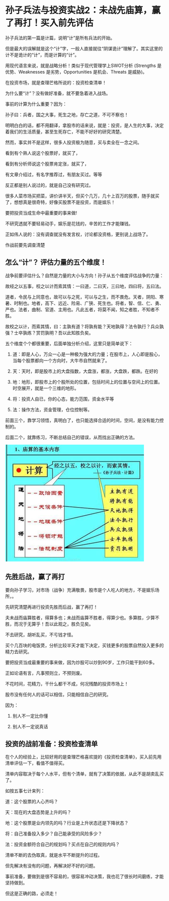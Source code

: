 # 孙子兵法与投资实战2：未战先庙算，赢了再打！买入前先评估

孙子兵法的第一篇是计篇，说明“计”是所有兵法的开始。

但是最大的误解就是这个“计”字，一般人直接就往“阴谋诡计”理解了。其实这里的计不是诡计的“计”，而是计算的“计”。

用现代语言来说，就是战略分析！类似于现代管理学上SWOT分析 (Strengths 是优势、Weaknesses 是劣势，Opportunities 是机会、Threats 是威胁)。

在投资市场，就是查理芒格所说的：投资检查清单！

为什么要“计”？没有做好准备，就不要急着进入战场。

事前的计算为什么重要？因为：

孙子曰：兵者，国之大事，死生之地，存亡之道，不可不察也！

明明白白的话，都不用翻译，拿股市的话来说，就是：投资，是人生的大事，决定着我们的生活质量，甚至生死存亡，不能不好好的研究清楚。

然而，事实并不是这样，很多人投资极为随意，买与卖全在一念之间。

看到有个熟人说这个股票好，就买了，

看到有分析师说这个股票肯定涨，就买了，

有文章介绍过，有名字推荐过，有朋友买过。等等

反正都是别人说过的，就是自己没有研究过。

很多人菜市场买把菜，讲价讲半天，但买个几万，几十上百万的股票，随手就买了，想想真是很奇特，好像买股票不是投资，而是娱乐！

要把投资当成生命中最重要的事来做!

不研究透就不要轻易动手，娱乐是花钱的，辛苦的工作才能赚钱。

正如伟人说的：没有调查就没有发言权，讨论都没资格，更别说上战场了。

作战前要先调查清楚

## 怎么“计”？ 评估力量的五个维度！

战争前要评估什么？自然是力量的大小与方向！孙子从五个维度评估战争的力量：

故经之以五事，校之以计而索其情：一曰道，二曰天，三曰地，四曰将，五曰法。

道者，令民与上同意也，故可以与之死，可以与之生，而不畏危。天者，阴阳、寒暑、时制也。地者，高下、远近、险易、广狭、死生也。将者，智、信、仁、勇、严也。法者，曲制、官道、主用也。凡此五者，将莫不闻，知之者胜，不知者不胜。

故校之以计，而索其情，曰：主孰有道？将孰有能？天地孰得？法令孰行？兵众孰强？士卒孰练？赏罚孰明？吾以此知胜负矣。

五个维度个个都很重要，后面单独分析介绍，这里只是简单说下：

1. 道：即是人心，万众一心是一种极为强大的力量；在股市上，人心即是股心，当每个股票都向一个方向时，大牛市自然就来了。

2. 天：天时，即是股市上的大盘指数，大盘涨，都涨，大盘跌，都跌。在好的

3. 地：地形，即股市上的个股所处的位置，包括时间上的位置与空间上的位置。时空展开，就是一个三维的地形。

4. 将：投资人自已，你的心态，能力范围，资金水平等

5. 法：操作方法，资金管理，仓位控制等。

前面三个，靠学习领悟，真明白了，也只能选择合适的时间，空间，是没有能力控制的。

后面二个，就靠练习，不断总结自己的错误，从而找出正确的方法。

![庙算](/images/sunzi_2_1.jpg)

## 先胜后战，赢了再打

要向孙子学习，对市场（战争）充满敬畏，股市是个人吃人的地方，不是娱乐场所，。

先研究清楚再进行投资先胜而后战，赢了再打！

夫未战而庙算胜者，得算多也；未战而庙算不胜者，得算少也。多算胜，少算不胜，而况于无算乎！吾以此观之，胜负见矣。

不去研究，胡听乱买，不亏钱才怪。

买个几百块的电饭煲，分析比较半天才能下决定，买钱更多的股票自然投入更多的精力去研究。

要把投资当成最重要的事来做，因为炒股可以炒到90岁，工作只能干到60多。

正如论语有言，凡事预则立，不预则废。

不花时间，花精力，干什么都干不成，何况残酷的投资市场上！

股市没有任何人的话可以相信，只能相信自己的研究。

因为：

1. 别人不一定比你懂

2. 别人不一定说真话

## 投资的战前准备：投资检查清单

在个人的经验上，比较好用的是查理芒格喜欢提的《投资检查清单》，买入前先用清单评估一下，看值不值得买。

清单内容取决于每个人水平，但有个清单，就有了决策的依据，从此不是胡卖乱买了。

如按五事七计来列：

道：这个股票的人心齐吗？

天：现在的大盘态势是上升的吗？

地：这个股票是业内领先的吗？行业是上升状态还是下降状态？

将：自己准备投入多少？自己能承受的风险多少？

法：投资金额符合自己的规划吗？买点在自己的规则内吗？

清单不断的去伪取真，就是水平不断提升的过程。

但先解决有没有的问题，再解决好不好的问题。

事前准备，要做到是很不容易的，很容易冲动决策，我也花了很长时间磨练，才能坚持做到。

但这是正确的路，必须走！
